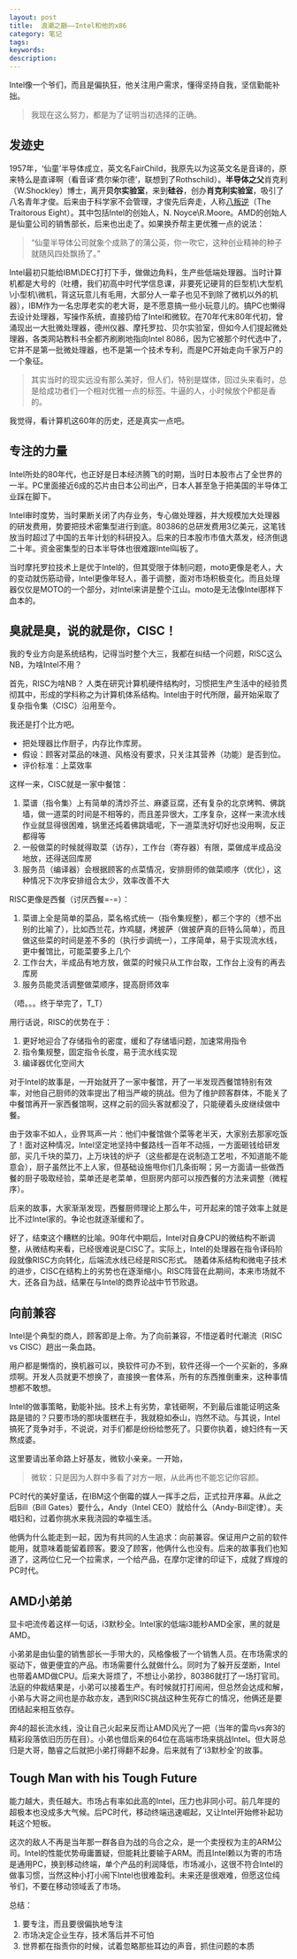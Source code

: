 ```yaml
---
layout: post
title:  浪潮之巅——Intel和他的x86
category: 笔记
tags:
keywords:
description:
---
```


Intel像一个爷们，而且是偏执狂，他关注用户需求，懂得坚持自我，坚信勤能补拙。

> 我现在这么努力，都是为了证明当初选择的正确。

## 发迹史

1957年，‘仙童’半导体成立，英文名FairChild，我原先以为这英文名是音译的，原来特么是直译啊（看音译‘费尔柴尔德’，联想到了Rothschild）。**半导体之父**肖克利（W.Shockley）博士，离开**贝尔实验室**，来到**硅谷**，创办**肖克利实验室**，吸引了八名青年才俊。后来由于科学家不会管理，才俊先后奔走，人称[八叛逆](http://baike.baidu.com/view/647403.htm)（The Traitorous Eight）。其中包括Intel的创始人，N. Noyce\R.Moore。AMD的创始人是仙童公司的销售部长，后来也出走了。如果换乔帮主更优雅一点的说法：

>  “仙童半导体公司就象个成熟了的蒲公英，你一吹它，这种创业精神的种子就随风四处飘扬了。”

Intel最初只能给IBM\DEC打打下手，做做边角料，生产些低端处理器。当时计算机都是大号的（吐槽，我们初高中时代学信息课，非要死记硬背的巨型机\大型机\小型机\微机，背这玩意儿有毛用，大部分人一辈子也见不到除了微机以外的机器），IBM作为一名忠厚老实的老大哥，是不愿意搞一些小玩意儿的。搞PC也懒得去设计处理器，写操作系统，直接扔给了Intel和微软。在70年代末80年代初，曾涌现出一大批微处理器，德州仪器、摩托罗拉、贝尔实验室，但如今人们提起微处理器，各类网站教科书全都齐刷刷地指向Intel 8086，因为它被那个时代选中了，它并不是第一批微处理器，也不是第一个技术专利，而是PC开始走向千家万户的一个象征。

> 其实当时的现实远没有那么美好，但人们，特别是媒体，回过头来看时，总是给成功者们一个相对优雅一点的标签。牛逼的人，小时候放个P都是香的。

我觉得，看计算机这60年的历史，还是真实一点吧。

## 专注的力量

Intel所处的80年代，也正好是日本经济腾飞的时期，当时日本股市占了全世界的一半。PC里面接近6成的芯片由日本公司出产，日本人甚至急于把美国的半导体工业踩在脚下。

Intel审时度势，当时果断关闭了内存业务，专心做处理器，并大规模加大处理器的研发费用，势要把技术密集型进行到底。80386的总研发费用3亿美元，这笔钱放当时超过了中国的五年计划的科研投入。后来的日本股市市值大蒸发，经济倒退二十年。资金密集型的日本半导体也很难跟Intel叫板了。

当时摩托罗拉技术上是优于Intel的，但其受限于体制问题，moto更像是老人，大的变动就伤筋动骨，Intel更像年轻人，善于调整，面对市场积极变化。而且处理器仅仅是MOTO的一个部分，对Intel来讲是整个江山。moto是无法像Intel那样下血本的。

## 臭就是臭，说的就是你，CISC！

我的专业方向是系统结构，记得当时整个大三，我都在纠结一个问题，RISC这么NB，为啥Intel不用？

首先，RISC为啥NB？
人类在研究计算机硬件结构时，习惯把生产生活中的经验贯彻其中，形成的学科称之为计算机体系结构。Intel由于时代所限，最开始采取了复杂指令集（CISC）沿用至今。

我还是打个比方吧。

- 把处理器比作厨子，内存比作库房。
- 假设：顾客对菜品的味道、风格没有要求，只关注其营养（功能）是否到位。
- 评价标准：上菜效率

这样一来，CISC就是一家中餐馆：

1. 菜谱（指令集）上有简单的清炒芥兰、麻婆豆腐，还有复杂的北京烤鸭、佛跳墙，做一道菜的时间是不相等的，而且差异很大，工序复杂，这样一来流水线作业就显得很困难，锅里还炖着佛跳墙呢，下一道菜洗好切好也没用啊，反正都得等
2. 一般做菜的时候就得取菜（访存），工作台（寄存器）有限，菜做成半成品没地放，还得送回库房
3. 服务员（编译器）会根据顾客的点菜情况，安排厨师的做菜顺序（优化），这种情况下次序安排组合太少，效率改善不大

RISC更像是西餐（讨厌西餐=-=）：

1. 菜谱上全是简单的菜品，菜名格式统一（指令集规整），都三个字的（想不出别的比喻了），比如西兰花，炸鸡腿，烤披萨（做披萨真的巨特么简单），而且做这些菜的时间是差不多的（执行步调统一），工序简单，易于实现流水线，更中餐馆比，可能菜要多上几个
2. 工作台大，半成品有地方放，做菜的时候只从工作台取，工作台上没有的再去库房
3. 服务员能灵活调整做菜顺序，提高厨师效率

（唔。。。终于举完了，T_T）

用行话说，RISC的优势在于：

1. 更好地迎合了存储指令的密度，缓和了存储墙问题，加速常用指令
2. 指令集规整，固定指令长度，易于流水线实现
3. 编译器优化空间大

对于Intel的故事是，一开始就开了一家中餐馆，开了一半发现西餐馆特别有效率，对他自己厨师的效率提出了相当严峻的挑战。但为了维护顾客群体，不能关了中餐馆再开一家西餐馆啊，这样之前的回头客就都没了，只能硬着头皮继续做中餐。

由于效率不如人，业界骂声一片：他们中餐馆做个菜等老半天，大家别去那家吃饭了！面对这种情况，Intel坚定地坚持中餐路线一百年不动摇，一方面砸钱给研发部，买几千块的菜刀，上万块钱的炉子（这些都是在说制造工艺啦，不知道能不能意会），厨子虽然比不上人家，但基础设施甩你们几条街啊；另一方面请一些做西餐的厨子吸取经验，菜单还是老菜单，但厨房内部可以按西餐的方法来调整（微程序）。

后来的故事，大家渐渐发现，西餐厨师理论上那么牛，可开起来的馆子效率上就是比不过Intel家的。争论也就逐渐缓和了。

好了，结束这个糟糕的比喻。90年代中期后，Intel对自身CPU的微结构不断调整，从微结构来看，已经很难说是CISC了。实际上，Intel的处理器在指令译码阶段就像RISC方向转化，后端流水线已经是RISC形式。
随着体系结构和微电子技术的进步，CISC在结构上的劣势也在逐渐缩小。RISC阵营在此期间，本来市场就不大，还各自为战，结果在与Intel的商界论战中节节败退。

## 向前兼容

Intel是个典型的商人，顾客即是上帝。为了向前兼容，不惜逆着时代潮流（RISC vs CISC）趟出一条血路。

用户都是懒惰的，换机器可以，换软件可办不到，软件还得一个一个买新的，多麻烦啊。开发人员就更不想换了，直接换一套体系，所有的东西推倒重来，这种事情想都不敢想。

Intel的做事策略，勤能补拙。技术上有劣势，拿钱砸啊，不到最后谁能证明这条路是错的？只要市场的那块蛋糕在手，我就稳如泰山，岿然不动。与其说，Intel搞死了竞争对手，不说说，对手们都是纷纷给憋死了。只要你执着，媳妇终有一天熬成婆。

这里要请出革命路上好基友，微软小亲亲。一开始，

> 微软：只是因为人群中多看了对方一眼，从此再也不能忘记你容颜。

PC时代的美好童话，在IBM这个倒霉的媒人一挥手之后，正式拉开序幕。从此之后Bill（Bill Gates）要什么，Andy（Intel CEO）就给什么（Andy-Bill定律）。夫唱妇和，过着你挑水来我浇园的幸福生活。

他俩为什么能走到一起，因为有共同的人生追求：向前兼容。保证用户之前的软件能用，就意味着能留着顾客。要没了顾客，他俩什么也没有。后来的故事我们也知道了，这两位仁兄一个拉需求，一个给产品，在摩尔定律的印证下，成就了辉煌的PC时代。

## AMD小弟弟

显卡吧流传着这样一句话，i3默秒全。Intel家的低端i3能秒AMD全家，黑的就是AMD。

小弟弟是由仙童的销售部长一手带大的，风格像极了一个销售人员。在市场需求的驱动下，做更便宜的产品。市场需要什么就做什么。同时为了躲开反垄断，Intel也带着AMD做CPU。后来大哥烦了，不想让小弟抄，80386就打了一场打官司。法庭的仲裁结果是，小弟可以接着生产。有时候就打打闹闹，但总然会达成和解，小弟与大哥之间也是亦敌亦友，遇到RISC挑战这种生死存亡的情况，他俩还是要团结起来相互依存。

奔4的超长流水线，没让自己火起来反而让AMD风光了一把（当年的雷鸟vs奔3的精彩段落依旧历历在目）。小弟也借后来的64位在高端市场来挑战Intel。但大哥总归是大哥，酷睿之后就把小弟打得翻不起身。后来就有了‘i3默秒全’的故事。

## Tough Man with his Tough Future

能力越大，责任越大。市场占有率如此高的Intel，压力也非同小可。前几年提的超极本也没成多大气候。后PC时代，移动终端迅速崛起，又让Intel开始修补起功耗这个短板。

这次的敌人不再是当年那一群各自为战的乌合之众，是一个卖授权为主的ARM公司。Intel的性能优势毋庸置疑，但能耗比要输于ARM。而且Intel赖以为寄的市场是通用PC，换到移动终端，单个产品的利润降低，市场减小，这很不符合Intel的做事习惯，当然这种小打小闹下Intel也很难盈利。未来还是很艰难，但愿这位纯爷们，不要在移动领域丢了市场。

总结：

1. 要专注，而且要很偏执地专注
2. 市场决定企业生存，技术落后并不可怕
2. 世界都在指责你的时候，试着忽略那些耳边的声音，抓住问题的本质
